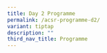 ```yaml
---
title: Day 2 Programme
permalink: /acsr-programme-d2/
variant: tiptap
description: ""
third_nav_title: Programme
---
```

